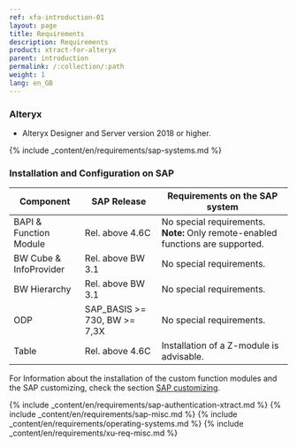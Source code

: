 ```yaml
---
ref: xfa-introduction-01
layout: page
title: Requirements
description: Requirements
product: xtract-for-alteryx
parent: introduction
permalink: /:collection/:path
weight: 1
lang: en_GB
---
```

### Alteryx

- Alteryx Designer and Server version 2018 or higher. 

{% include _content/en/requirements/sap-systems.md %}

### Installation and Configuration on SAP

|Component             | SAP Release           | Requirements on the SAP system                                                |
|----------------------|-----------------------|-------------------------------------------------------------------------------|
|BAPI & Function Module| Rel. above 4.6C       | No special requirements. **Note:** Only remote-enabled functions are supported.                            |
|BW Cube & InfoProvider| Rel. above BW 3.1     | No special requirements.                                                                          |
|BW Hierarchy             | Rel. above BW 3.1     | No special requirements.                                                                          |
|ODP                   | SAP_BASIS >= 730, BW >= 7,3X   | No special requirements.                                                             |
|Table                 | Rel. above 4.6C       | Installation of a Z-module is advisable.                   |

For Information about the installation of the custom function modules and the SAP customizing, check the section [SAP customizing](../sap-customizing).

{% include _content/en/requirements/sap-authentication-xtract.md %}
{% include _content/en/requirements/sap-misc.md %}
{% include _content/en/requirements/operating-systems.md %}
{% include _content/en/requirements/xu-req-misc.md %}
